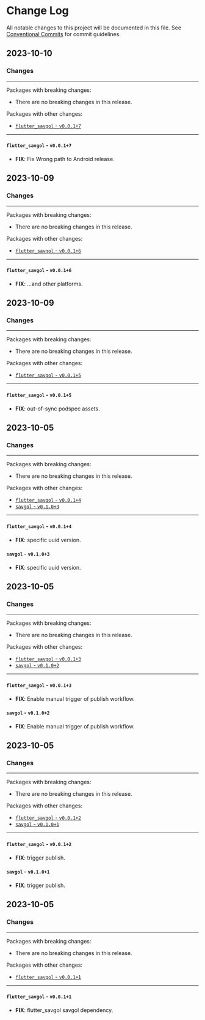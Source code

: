 # Change Log

All notable changes to this project will be documented in this file.
See [Conventional Commits](https://conventionalcommits.org) for commit guidelines.

## 2023-10-10

### Changes

---

Packages with breaking changes:

 - There are no breaking changes in this release.

Packages with other changes:

 - [`flutter_savgol` - `v0.0.1+7`](#flutter_savgol---v0017)

---

#### `flutter_savgol` - `v0.0.1+7`

 - **FIX**: Fix Wrong path to Android release.


## 2023-10-09

### Changes

---

Packages with breaking changes:

 - There are no breaking changes in this release.

Packages with other changes:

 - [`flutter_savgol` - `v0.0.1+6`](#flutter_savgol---v0016)

---

#### `flutter_savgol` - `v0.0.1+6`

 - **FIX**: ...and other platforms.


## 2023-10-09

### Changes

---

Packages with breaking changes:

 - There are no breaking changes in this release.

Packages with other changes:

 - [`flutter_savgol` - `v0.0.1+5`](#flutter_savgol---v0015)

---

#### `flutter_savgol` - `v0.0.1+5`

 - **FIX**: out-of-sync podspec assets.


## 2023-10-05

### Changes

---

Packages with breaking changes:

 - There are no breaking changes in this release.

Packages with other changes:

 - [`flutter_savgol` - `v0.0.1+4`](#flutter_savgol---v0014)
 - [`savgol` - `v0.1.0+3`](#savgol---v0103)

---

#### `flutter_savgol` - `v0.0.1+4`

 - **FIX**: specific uuid version.

#### `savgol` - `v0.1.0+3`

 - **FIX**: specific uuid version.


## 2023-10-05

### Changes

---

Packages with breaking changes:

 - There are no breaking changes in this release.

Packages with other changes:

 - [`flutter_savgol` - `v0.0.1+3`](#flutter_savgol---v0013)
 - [`savgol` - `v0.1.0+2`](#savgol---v0102)

---

#### `flutter_savgol` - `v0.0.1+3`

 - **FIX**: Enable manual trigger of publish workflow.

#### `savgol` - `v0.1.0+2`

 - **FIX**: Enable manual trigger of publish workflow.


## 2023-10-05

### Changes

---

Packages with breaking changes:

 - There are no breaking changes in this release.

Packages with other changes:

 - [`flutter_savgol` - `v0.0.1+2`](#flutter_savgol---v0012)
 - [`savgol` - `v0.1.0+1`](#savgol---v0101)

---

#### `flutter_savgol` - `v0.0.1+2`

 - **FIX**: trigger publish.

#### `savgol` - `v0.1.0+1`

 - **FIX**: trigger publish.


## 2023-10-05

### Changes

---

Packages with breaking changes:

 - There are no breaking changes in this release.

Packages with other changes:

 - [`flutter_savgol` - `v0.0.1+1`](#flutter_savgol---v0011)

---

#### `flutter_savgol` - `v0.0.1+1`

 - **FIX**: flutter_savgol savgol dependency.

